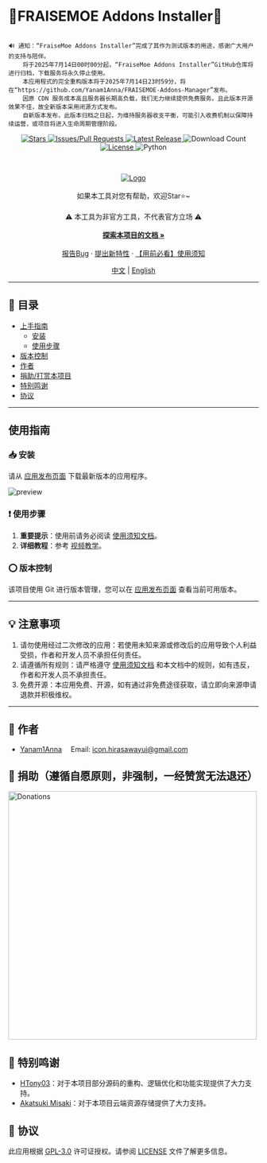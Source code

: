 # 🍓FRAISEMOE Addons Installer🍓

```

🔊 通知：“FraiseMoe Addons Installer”完成了其作为测试版本的用途，感谢广大用户的支持与陪伴。
    将于2025年7月14日00时00分起，“FraiseMoe Addons Installer”GitHub仓库将进行归档，下载服务将永久停止使用。
    本应用程式的完全重构版本将于2025年7月14日23时59分，将在“https://github.com/Yanam1Anna/FRAISEMOE-Addons-Manager”发布。
    因原 CDN 服务成本高且服务器长期高负载，我们无力继续提供免费服务。且此版本开源效果不佳，故全新版本采用闭源方式发布。
    自新版本发布，此版本归档之日起，为维持服务器收支平衡，可能引入收费机制以保障持续运营，或项目将进入生命周期管理阶段。

```

<!-- PROJECT SHIELDS -->

<p align="center">
    <a href="https://github.com/Yanam1Anna/FRAISEMOE-Addons-Installer/stargazers" class="shield">
        <img src="https://img.shields.io/github/stars/Yanam1Anna/FRAISEMOE-Addons-Installer?style=flat-square&label=%E2%AD%90%20Stars&color=blue" alt="Stars">
    </a>
    <a href="https://github.com/Yanam1Anna/FRAISEMOE-Addons-Installer/issues" class="shield">
        <img src="https://img.shields.io/github/issues/Yanam1Anna/FRAISEMOE-Addons-Installer?style=flat-square&label=%F0%9F%92%AC%20%E6%8A%A5%E5%91%8A%E9%97%AE%E9%A2%98%2F%E6%8B%89%E5%8F%96%E8%AF%B7%E6%B1%82&color=blue" alt="Issues/Pull Requests">
    </a>
    <a href="https://github.com/Yanam1Anna/FRAISEMOE-Addons-Installer/releases/latest" class="shield">
        <img src="https://img.shields.io/github/v/release/Yanam1Anna/FRAISEMOE-Addons-Installer?style=flat-square&label=%F0%9F%92%AF%20%E6%9C%80%E6%96%B0%E7%89%88%E6%9C%AC&color=blue" alt="Latest Release">
    </a>
    <img src="https://img.shields.io/github/downloads/Yanam1Anna/FRAISEMOE-Addons-Installer/total?style=flat-square&label=%F0%9F%93%A5%20%E4%B8%8B%E8%BD%BD%E6%AC%A1%E6%95%B0&color=blue" alt="Download Count" class="shield">
    <a href="https://github.com/Yanam1Anna/FRAISEMOE-Addons-Installer/blob/master/LICENSE" class="shield">
        <img src="https://img.shields.io/github/license/Yanam1Anna/FRAISEMOE-Addons-Installer?style=flat-square&label=%F0%9F%93%96%20%E5%BC%80%E6%BA%90%E5%8D%8F%E8%AE%AE&color=blue" alt="License">
    </a>
        <img src="https://img.shields.io/badge/Python-3.12.10-blue?style=flat-square&logo=python" alt="Python" class="shield">
</p>
<!-- PROJECT LOGO -->
<br>

<p align="center">
  <a href="https://github.com/Yanam1Anna/FRAISEMOE-Addons-Installer">
    <img src="https://raw.githubusercontent.com/Yanam1Anna/FRAISEMOE-Addons-Installer/master/introduction_imgs/main.png" alt="Logo">
  </a>
  <br />
    <br />
  如果本工具对您有帮助，欢迎Star⭐~
  <br />
    <br />
  ⚠️ 本工具为非官方工具，不代表官方立场 ⚠️
  <br />
    <br />
  <strong><a href="https://github.com/Yanam1Anna/FRAISEMOE-Addons-Installer">探索本项目的文档 »</a></strong>
  <br />
    <br />
  <a href="https://github.com/Yanam1Anna/FRAISEMOE-Addons-Installer/issues">报告Bug</a>
  ·
  <a href="https://github.com/Yanam1Anna/FRAISEMOE-Addons-Installer/issues">提出新特性</a>
  ·
  <a href="https://github.com/Yanam1Anna/FRAISEMOE-Addons-Installer/blob/master/FAQ.md">【用前必看】使用须知</a>
    <br />
</p>

<!-- LANGUAGE -->
<p align="center">
    <a href="https://github.com/Yanam1Anna/FRAISEMOE-Addons-Installer">中文</a> | 
    <a href="https://github.com/Yanam1Anna/FRAISEMOE-Addons-Installer/blob/master/README-en.md">English</a>
</p>

---

## 📕 目录

- [上手指南](#上手指南)
  - [安装](#安装)
  - [使用步骤](#使用步骤)
- [版本控制](#版本控制)
- [作者](#作者)
- [捐助/打赏本项目](#-捐助遵循自愿原则非强制一经赞赏无法退还)
- [特别鸣谢](#特别鸣谢)
- [协议](#协议)

---

## 使用指南

### 📥 安装

请从 [应用发布页面](https://github.com/Yanam1Anna/FRAISEMOE-Addons-Installer/releases) 下载最新版本的应用程序。

![preview](https://raw.githubusercontent.com/Yanam1Anna/FRAISEMOE-Addons-Installer/master/introduction_imgs/preview.png)

### ❗ 使用步骤

1. **重要提示**：使用前请务必阅读 [使用须知文档](https://github.com/Yanam1Anna/FRAISEMOE-Addons-Installer/blob/master/FAQ.md)。
2. **详细教程**：参考 [视频教学](https://www.bilibili.com/video/BV1hn9UYwE6p/)。

### ⭕ 版本控制

该项目使用 Git 进行版本管理，您可以在 [应用发布页面](https://github.com/Yanam1Anna/FRAISEMOE-Addons-Installer/releases) 查看当前可用版本。

---

## 💡 注意事项

1. 请勿使用经过二次修改的应用：若使用未知来源或修改后的应用导致个人利益受损，作者和开发人员不承担任何责任。
2. 请遵循所有规则：请严格遵守 [使用须知文档](https://github.com/Yanam1Anna/FRAISEMOE-Addons-Installer/blob/master/FAQ.md) 和本文档中的规则，如有违反，作者和开发人员不承担责任。
3. 免费开源：本应用免费、开源，如有通过非免费途径获取，请立即向来源申请退款并积极维权。

---

## 📝 作者

- [Yanam1Anna](https://github.com/Yanam1Anna) &ensp;&ensp;Email: [icon.hirasawayui@gmail.com](mailto:icon.hirasawayui@gmail.com)

## 🧧 捐助（遵循自愿原则，非强制，一经赞赏无法退还）

<img src="https://raw.githubusercontent.com/Yanam1Anna/FRAISEMOE-Addons-Installer/refs/heads/master/introduction_imgs/donations.png" alt="Donations" width="500">

## 🎉 特别鸣谢

- [HTony03](https://github.com/HTony03)：对于本项目部分源码的重构、逻辑优化和功能实现提供了大力支持。
- [Akatsuki Misaki](https://github.com/Akatsuki-Misaki)：对于本项目云端资源存储提供了大力支持。

## 📖 协议

此应用根据 [GPL-3.0](https://github.com/Yanam1Anna/FRAISEMOE-Addons-Installer/blob/master/LICENSE) 许可证授权。请参阅 [LICENSE](https://github.com/Yanam1Anna/FRAISEMOE-Addons-Installer/blob/master/LICENSE) 文件了解更多信息。
